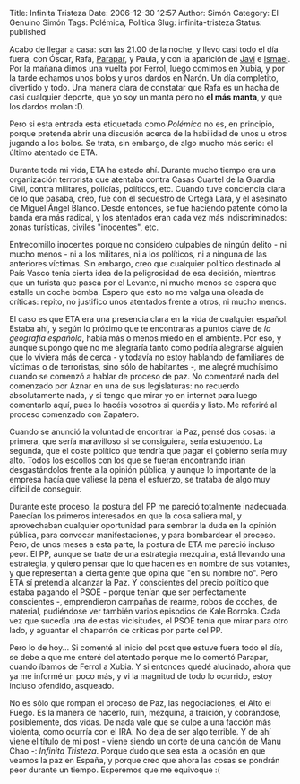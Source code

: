 Title: Infinita Tristeza
Date: 2006-12-30 12:57
Author: Simón
Category: El Genuino Simón
Tags: Polémica, Política
Slug: infinita-tristeza
Status: published

Acabo de llegar a casa: son las 21.00 de la noche, y llevo casi todo el
día fuera, con Óscar, Rafa, [Parapar](http://buarever.blogspot.com), y
Paula, y con la aparición de [Javi](http://reivajj.blogspot.com) e
[Ismael](http://kraziest-naranjito.blogspot.com). Por la mañana dimos
una vuelta por Ferrol, luego comimos en Xubia, y por la tarde echamos
unos bolos y unos dardos en Narón. Un día completito, divertido y todo.
Una manera clara de constatar que Rafa es un hacha de casi cualquier
deporte, que yo soy un manta pero no **el más manta**, y que los dardos
molan :D.

Pero si esta entrada está etiquetada como *Polémica* no es, en
principio, porque pretenda abrir una discusión acerca de la habilidad de
unos u otros jugando a los bolos. Se trata, sin embargo, de algo mucho
más serio: el último atentado de ETA.  

Durante toda mi vida, ETA ha estado ahí. Durante mucho tiempo era una
organización terrorista que atentaba contra Casas Cuartel de la Guardia
Civil, contra militares, policías, políticos, etc. Cuando tuve
conciencia clara de lo que pasaba, creo, fue con el secuestro de Ortega
Lara, y el asesinato de Miguel Ángel Blanco. Desde entonces, se fue
haciendo patente cómo la banda era más radical, y los atentados eran
cada vez más indiscriminados: zonas turísticas, civiles "inocentes",
etc.

Entrecomillo inocentes porque no considero culpables de ningún delito -
ni mucho menos - ni a los militares, ni a los políticos, ni a ninguna de
las anteriores víctimas. Sin embargo, creo que cualquier político
destinado al País Vasco tenía cierta idea de la peligrosidad de esa
decisión, mientras que un turista que pasea por el Levante, ni mucho
menos se espera que estalle un coche bomba. Espero que esto no me valga
una oleada de críticas: repito, no justifico unos atentados frente a
otros, ni mucho menos.

El caso es que ETA era una presencia clara en la vida de cualquier
español. Estaba ahí, y según lo próximo que te encontraras a puntos
clave de *la geografía española*, había más o menos miedo en el
ambiente. Por eso, y aunque supongo que no me alegraría tanto como
podría alegrarse alguien que lo viviera más de cerca - y todavía no
estoy hablando de familiares de víctimas o de terroristas, sino sólo de
habitantes -, me alegré muchísimo cuando se comenzó a hablar de proceso
de paz. No comentaré nada del comenzado por Aznar en una de sus
legislaturas: no recuerdo absolutamente nada, y si tengo que mirar yo en
internet para luego comentarlo aquí, pues lo hacéis vosotros si queréis
y listo. Me referiré al proceso comenzado con Zapatero.

Cuando se anunció la voluntad de encontrar la Paz, pensé dos cosas: la
primera, que sería maravilloso si se consiguiera, sería estupendo. La
segunda, que el coste político que tendría que pagar el gobierno sería
muy alto. Todos los escollos con los que se fueran encontrando irían
desgastándolos frente a la opinión pública, y aunque lo importante de la
empresa hacía que valiese la pena el esfuerzo, se trataba de algo muy
difícil de conseguir.

Durante este proceso, la postura del PP me pareció totalmente
inadecuada. Parecían los primeros interesados en que la cosa saliera
mal, y aprovechaban cualquier oportunidad para sembrar la duda en la
opinión pública, para convocar manifestaciones, y para bombardear el
proceso. Pero, de unos meses a esta parte, la postura de ETA me pareció
incluso peor. El PP, aunque se trate de una estrategia mezquina, está
llevando una estrategia, y quiero pensar que lo que hacen es en nombre
de sus votantes, y que representan a cierta gente que opina que "en su
nombre no". Pero ETA sí pretendía alcanzar la Paz. Y conscientes del
precio político que estaba pagando el PSOE - porque tenían que ser
perfectamente conscientes -, emprendieron campañas de rearme, robos de
coches, de material, pudiéndose ver también varios episodios de Kale
Borroka. Cada vez que sucedía una de estas vicisitudes, el PSOE tenía
que mirar para otro lado, y aguantar el chaparrón de críticas por parte
del PP.

Pero lo de hoy... Si comenté al inicio del post que estuve fuera todo el
día, se debe a que me enteré del atentado porque me lo comentó Parapar,
cuando íbamos de Ferrol a Xubia. Y si entonces quedé alucinado, ahora
que ya me informé un poco más, y vi la magnitud de todo lo ocurrido,
estoy incluso ofendido, asqueado.

No es sólo que rompan el proceso de Paz, las negociaciones, el Alto el
Fuego. Es la manera de hacerlo, ruín, mezquina, a traición, y
cobrándose, posiblemente, dos vidas. De nada vale que se culpe a una
facción más violenta, como ocurría con el IRA. No deja de ser algo
terrible. Y de ahí viene el título de mi post - viene siendo un corte de
una canción de Manu Chao -: *Infinita Tristeza*. Porque dudo que sea
esta la ocasión en que veamos la paz en España, y porque creo que ahora
las cosas se pondrán peor durante un tiempo. Esperemos que me equivoque
:(  
